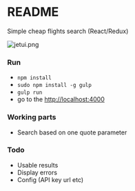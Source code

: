 # README #

Simple cheap flights search (React/Redux)

![jetui.png](https://bitbucket.org/repo/9a4Xgr/images/916421502-jetui.png)

### Run ###

* `npm install`
* `sudo npm install -g gulp`
* `gulp run`
*  go to the <http://localhost:4000>

### Working parts ###

* Search based on one quote parameter

### Todo ###

* Usable results
* Display errors
* Config (API key url etc)